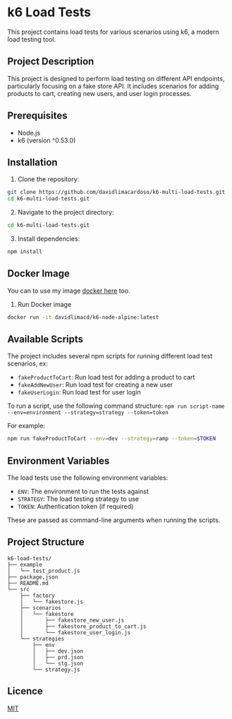 # k6 Load Tests

This project contains load tests for various scenarios using k6, a modern load testing tool.

## Project Description

This project is designed to perform load testing on different API endpoints, particularly focusing on a fake store API. It includes scenarios for adding products to cart, creating new users, and user login processes.

## Prerequisites

- Node.js
- k6 (version ^0.53.0)

## Installation

1. Clone the repository:
```bash
git clone https://github.com/davidlimacardoso/k6-multi-load-tests.git
cd k6-multi-load-tests.git
```

2. Navigate to the project directory:
```bash
cd k6-multi-load-tests.git
```
3. Install dependencies:
```bash
npm install
```

## Docker Image
You can to use my image [docker here](https://hub.docker.com/r/davidlimacd/k6-node-alpine) too.

1. Run Docker image
```bash
docker run -it davidlimacd/k6-node-alpine:latest
```

## Available Scripts

The project includes several npm scripts for running different load test scenarios, ex:

- `fakeProductToCart`: Run load test for adding a product to cart
- `fakeAddNewUser`: Run load test for creating a new user
- `fakeUserLogin`: Run load test for user login

To run a script, use the following command structure:
`npm run script-name --env=environment --strategy=strategy --token=token`

For example:


```bash 
npm run fakeProductToCart --env=dev --strategy=ramp --token=$TOKEN
```

## Environment Variables

The load tests use the following environment variables:

- `ENV`: The environment to run the tests against
- `STRATEGY`: The load testing strategy to use
- `TOKEN`: Authentication token (if required)

These are passed as command-line arguments when running the scripts.

## Project Structure
```
k6-load-tests/
├── example
│   └── test_product.js
├── package.json
├── README.md
└── src
    ├── factory
    │   └── fakestore.js
    ├── scenarios
    │   └── fakestore
    │       ├── fakestore_new_user.js
    │       ├── fakestore_product_to_cart.js
    │       └── fakestore_user_login.js
    └── strategies
        ├── env
        │   ├── dev.json
        │   ├── prd.json
        │   └── stg.json
        └── strategy.js
```
## Licence

[MIT](https://github.com/davidlimacardoso/k6-multi-load-tests/blob/main/LICENSE)